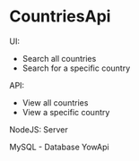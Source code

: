# CountriesApi
UI:
- Search all countries
- Search for a specific country

API: 

- View all countries
- View a specific country

NodeJS: Server

MySQL - Database YowApi